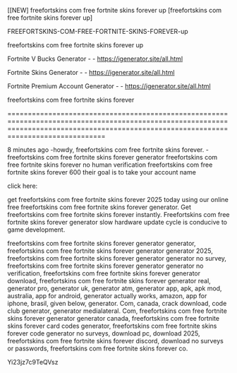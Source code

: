 [[NEW] freefortskins com free fortnite skins forever up [freefortskins com free fortnite skins forever up]

FREEFORTSKINS-COM-FREE-FORTNITE-SKINS-FOREVER-up

freefortskins com free fortnite skins forever up

Fortnite V Bucks Generator - - https://igenerator.site/all.html

Fortnite Skins Generator - - https://igenerator.site/all.html

Fortnite Premium Account Generator - - https://igenerator.site/all.html

freefortskins com free fortnite skins forever

==========================================================================================================================================================================================

8 minutes ago -howdy, freefortskins com free fortnite skins forever. - freefortskins com free fortnite skins forever generator freefortskins com free fortnite skins forever no human verification freefortskins com free fortnite skins forever 600 their goal is to take your account name

click here:

get freefortskins com free fortnite skins forever 2025 today using our online free freefortskins com free fortnite skins forever generator. Get freefortskins com free fortnite skins forever instantly. Freefortskins com free fortnite skins forever generator slow hardware update cycle is conducive to game development.

freefortskins com free fortnite skins forever generator generator, freefortskins com free fortnite skins forever generator generator 2025, freefortskins com free fortnite skins forever generator generator no survey, freefortskins com free fortnite skins forever generator generator no verification, freefortskins com free fortnite skins forever generator download, freefortskins com free fortnite skins forever generator real, generator pro, generator uk, generator atm, generator app, apk, apk mod, australia, app for android, generator actually works, amazon, app for iphone, brasil, given below, generator. Com, canada, crack download, code club generator, generator medialateral. Com, freefortskins com free fortnite skins forever generator generator canada, freefortskins com free fortnite skins forever card codes generator, freefortskins com free fortnite skins forever code generator no surveys, download pc, download 2025, freefortskins com free fortnite skins forever discord, download no surveys or passwords, freefortskins com free fortnite skins forever co.

Yi23jz7c9TeQVsz

